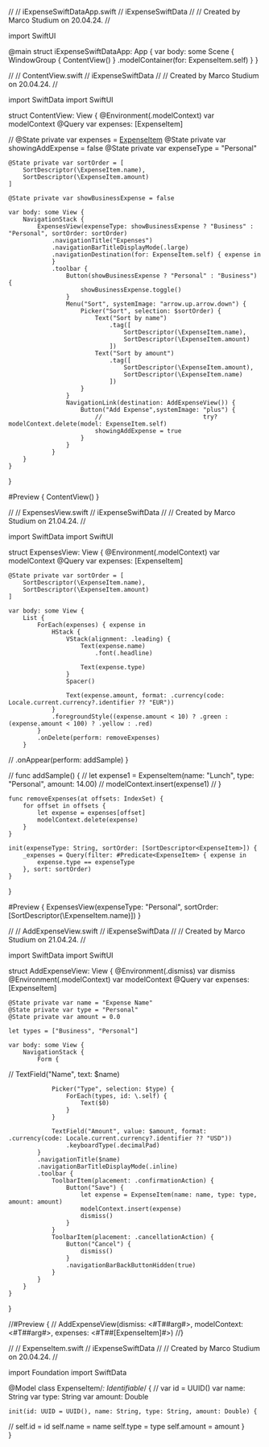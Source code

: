 //
//  iExpenseSwiftDataApp.swift
//  iExpenseSwiftData
//
//  Created by Marco Studium on 20.04.24.
//

import SwiftUI

@main
struct iExpenseSwiftDataApp: App {
    var body: some Scene {
        WindowGroup {
            ContentView()
        }
        .modelContainer(for: ExpenseItem.self)
    }
}

//
//  ContentView.swift
//  iExpenseSwiftData
//
//  Created by Marco Studium on 20.04.24.
//

import SwiftData
import SwiftUI

struct ContentView: View {
    @Environment(\.modelContext) var modelContext
    @Query var expenses: [ExpenseItem]
    
//  @State private var expenses = [ExpenseItem]()
    @State private var showingAddExpense = false
    @State private var expenseType = "Personal"
    
    @State private var sortOrder = [
        SortDescriptor(\ExpenseItem.name),
        SortDescriptor(\ExpenseItem.amount)
    ]
    
    @State private var showBusinessExpense = false
    
    var body: some View {
        NavigationStack {
            ExpensesView(expenseType: showBusinessExpense ? "Business" : "Personal", sortOrder: sortOrder)
                .navigationTitle("Expenses")
                .navigationBarTitleDisplayMode(.large)
                .navigationDestination(for: ExpenseItem.self) { expense in
                }
                .toolbar {
                    Button(showBusinessExpense ? "Personal" : "Business") {
                        showBusinessExpense.toggle()
                    }
                    Menu("Sort", systemImage: "arrow.up.arrow.down") {
                        Picker("Sort", selection: $sortOrder) {
                            Text("Sort by name")
                                .tag([
                                    SortDescriptor(\ExpenseItem.name),
                                    SortDescriptor(\ExpenseItem.amount)
                                ])
                            Text("Sort by amount")
                                .tag([
                                    SortDescriptor(\ExpenseItem.amount),
                                    SortDescriptor(\ExpenseItem.name)
                                ])
                        }
                    }
                    NavigationLink(destination: AddExpenseView()) {
                        Button("Add Expense",systemImage: "plus") {
                            //                            try? modelContext.delete(model: ExpenseItem.self)
                            showingAddExpense = true
                        }
                    }
                }
        }
    }
}

#Preview {
    ContentView()
}

//
//  ExpensesView.swift
//  iExpenseSwiftData
//
//  Created by Marco Studium on 21.04.24.
//

import SwiftData
import SwiftUI

struct ExpensesView: View {
    @Environment(\.modelContext) var modelContext
    @Query var expenses: [ExpenseItem]
    
    @State private var sortOrder = [
        SortDescriptor(\ExpenseItem.name),
        SortDescriptor(\ExpenseItem.amount)
    ]
    
    var body: some View {
        List {
            ForEach(expenses) { expense in
                HStack {
                    VStack(alignment: .leading) {
                        Text(expense.name)
                            .font(.headline)
                        
                        Text(expense.type)
                    }
                    Spacer()
                    
                    Text(expense.amount, format: .currency(code: Locale.current.currency?.identifier ?? "EUR"))
                }
                .foregroundStyle((expense.amount < 10) ? .green :  (expense.amount < 100) ? .yellow : .red)
            }
            .onDelete(perform: removeExpenses)
        }
//        .onAppear(perform: addSample)
    }
    
//    func addSample() {
//        let expense1 = ExpenseItem(name: "Lunch", type: "Personal", amount: 14.00)
//        modelContext.insert(expense1)
//    }
    
    func removeExpenses(at offsets: IndexSet) {
        for offset in offsets {
            let expense = expenses[offset]
            modelContext.delete(expense)
        }
    }
    
    init(expenseType: String, sortOrder: [SortDescriptor<ExpenseItem>]) {
        _expenses = Query(filter: #Predicate<ExpenseItem> { expense in
            expense.type == expenseType
        }, sort: sortOrder)
    }
}

#Preview {
    ExpensesView(expenseType: "Personal", sortOrder: [SortDescriptor(\ExpenseItem.name)])
}

//
//  AddExpenseView.swift
//  iExpenseSwiftData
//
//  Created by Marco Studium on 21.04.24.
//

import SwiftData
import SwiftUI

struct AddExpenseView: View {
    @Environment(\.dismiss) var dismiss
    @Environment(\.modelContext) var modelContext
    @Query var expenses: [ExpenseItem]
    
    @State private var name = "Expense Name"
    @State private var type = "Personal"
    @State private var amount = 0.0
    
    let types = ["Business", "Personal"]
    
    var body: some View {
        NavigationStack {
            Form {
//                TextField("Name", text: $name)
                
                Picker("Type", selection: $type) {
                    ForEach(types, id: \.self) {
                        Text($0)
                    }
                }
                
                TextField("Amount", value: $amount, format: .currency(code: Locale.current.currency?.identifier ?? "USD"))
                    .keyboardType(.decimalPad)
            }
            .navigationTitle($name)
            .navigationBarTitleDisplayMode(.inline)
            .toolbar {
                ToolbarItem(placement: .confirmationAction) {
                    Button("Save") {
                        let expense = ExpenseItem(name: name, type: type, amount: amount)
                        modelContext.insert(expense)
                        dismiss()
                    }
                }
                ToolbarItem(placement: .cancellationAction) {
                    Button("Cancel") {
                        dismiss()
                    }
                    .navigationBarBackButtonHidden(true)
                }
            }
        }
    }
}

//#Preview {
//    AddExpenseView(dismiss: <#T##arg#>, modelContext: <#T##arg#>, expenses: <#T##[ExpenseItem]#>)
//}

//
//  ExpenseItem.swift
//  iExpenseSwiftData
//
//  Created by Marco Studium on 20.04.24.
//

import Foundation
import SwiftData

@Model
class ExpenseItem/*: Identifiable*/ {
//    var id = UUID()
    var name: String
    var type: String
    var amount: Double
    
    init(id: UUID = UUID(), name: String, type: String, amount: Double) {
//        self.id = id
        self.name = name
        self.type = type
        self.amount = amount
    }    
}
